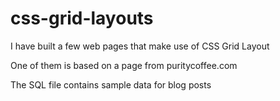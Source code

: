 # css-grid-layouts

I have built a few web pages that make use of CSS Grid Layout

One of them is based on a page from puritycoffee.com

The SQL file contains sample data for blog posts
